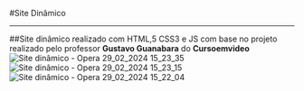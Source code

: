 #Site Dinâmico
***
 ##Site dinâmico realizado com HTML,5 CSS3 e JS com base no projeto realizado pelo professor __Gustavo Guanabara__ do __Cursoemvideo__
![Site dinâmico - Opera 29_02_2024 15_23_35](https://github.com/kaualor/Site_Dinamico/assets/136488694/ee2e5346-9ae9-4a41-8227-6dec4add3f0a)
![Site dinâmico - Opera 29_02_2024 15_23_15](https://github.com/kaualor/Site_Dinamico/assets/136488694/2d7254de-a65c-4b91-83e9-07c2f4bb8f80)
![Site dinâmico - Opera 29_02_2024 15_22_04](https://github.com/kaualor/Site_Dinamico/assets/136488694/3c560628-5798-4e83-9447-3063d71ba53a)
